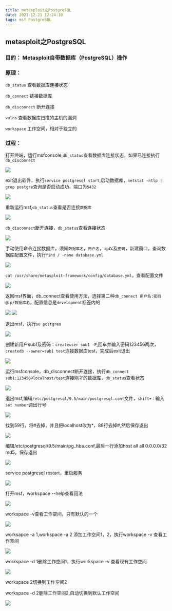 ```yaml
---
title: metasploit之PostgreSQL
date: 2021-12-21 12:24:10
tags: msf PostgreSQL
---
```


## metasploit之PostgreSQL

### 目的： Metasploit自带数据库（PostgreSQL）操作

### 原理： 
`db_status`     查看数据库连接状态

`db_connect`  链接数据库

`db_disconnect`    断开连接

`vulns`     查看数据库扫描的主机的漏洞

`workspace`   工作空间，相对于独立的

### 过程：

打开终端，运行msfconsole,`db_status`查看数据库连接状态，如果已连接执行`db_disconnect`

![](https://gitee.com/oxchang/img-host/raw/master/metasploit%E4%B9%8BPostgreSQL/1.PNG)

exit退出软件，执行`service postgresql start`,启动数据库，`netstat -ntlp | grep postgre`查询是否启动成功，端口为`5432`

![](https://gitee.com/oxchang/img-host/raw/master/metasploit%E4%B9%8BPostgreSQL/2.PNG)

重新运行msf,`db_status`查看是否连接`数据库`

![](https://gitee.com/oxchang/img-host/raw/master/metasploit%E4%B9%8BPostgreSQL/3.PNG)

`db_disconnect`断开连接，`db_status`查看连接状态

![](https://gitee.com/oxchang/img-host/raw/master/metasploit%E4%B9%8BPostgreSQL/4.PNG)

手动使用命令连接数据库，须知`数据库名`，`用户名`，`ip`以及`密码`，新建窗口，查询数据库配置文件，执行`find / -name database.yml`

![](https://gitee.com/oxchang/img-host/raw/master/metasploit%E4%B9%8BPostgreSQL/5.PNG)

`cat /usr/share/metasploit-framework/config/database.yml`，查看配置文件

![](https://gitee.com/oxchang/img-host/raw/master/metasploit%E4%B9%8BPostgreSQL/6.PNG)

返回msf界面，db_connect查看使用方法，选择第二种`db_connect 用户名:密码@ip/数据库名`，配置信息是`development`标签内的

![](https://gitee.com/oxchang/img-host/raw/master/metasploit%E4%B9%8BPostgreSQL/7.PNG)
![](https://gitee.com/oxchang/img-host/raw/master/metasploit%E4%B9%8BPostgreSQL/8.PNG)

退出msf，执行`su postgres`

![](https://gitee.com/oxchang/img-host/raw/master/metasploit%E4%B9%8BPostgreSQL/9.PNG)

创建新用户sub1及密码：`createuser sub1 -P`,回车并输入密码123456两次，`createdb --owner=sub1 test`连接数据库test，完成后exit退出

![](https://gitee.com/oxchang/img-host/raw/master/metasploit%E4%B9%8BPostgreSQL/10.PNG)

运行msfconsole，db_disconnect断开连接，执行`db_connect sub1:123456@localhost/test`连接刚才的数据库，`db_status`查看状态

![](https://gitee.com/oxchang/img-host/raw/master/metasploit%E4%B9%8BPostgreSQL/11.PNG)

退出msf,编辑`/etc/postgresql/9.5/main/postgresql.conf`文件，`shift+：`输入`set number`调出行号

![](https://gitee.com/oxchang/img-host/raw/master/metasploit%E4%B9%8BPostgreSQL/12.PNG)

找到59行，将#去掉，并且把localhost改为*，88行去掉#,然后保存退出

![](https://gitee.com/oxchang/img-host/raw/master/metasploit%E4%B9%8BPostgreSQL/13.PNG)

编辑/etc/postgresql/9.5/main/pg_hba.conf,最后一行添加host all all 0.0.0.0/32 md5，保存退出

![](https://gitee.com/oxchang/img-host/raw/master/metasploit%E4%B9%8BPostgreSQL/14.PNG)

service postgresql restart，重启服务

![](https://gitee.com/oxchang/img-host/raw/master/metasploit%E4%B9%8BPostgreSQL/15.PNG)

打开msf，workspace --help查看用法

![](https://gitee.com/oxchang/img-host/raw/master/metasploit%E4%B9%8BPostgreSQL/16.PNG)

workspace -v查看工作空间，只有默认的一个

![](https://gitee.com/oxchang/img-host/raw/master/metasploit%E4%B9%8BPostgreSQL/17.PNG)

worksapce -a 1,workspace -a 2 添加工作空间1，2，执行workspace -v 查看工作空间

![](https://gitee.com/oxchang/img-host/raw/master/metasploit%E4%B9%8BPostgreSQL/18.PNG)

workspace -d 1删除工作空间1，执行workspace -v 查看现有工作空间

![](https://gitee.com/oxchang/img-host/raw/master/metasploit%E4%B9%8BPostgreSQL/19.PNG)

workspace 2切换到工作空间2

workspace -d 2删除工作空间2,自动切换到默认工作空间

![](https://gitee.com/oxchang/img-host/raw/master/metasploit%E4%B9%8BPostgreSQL/20.PNG)